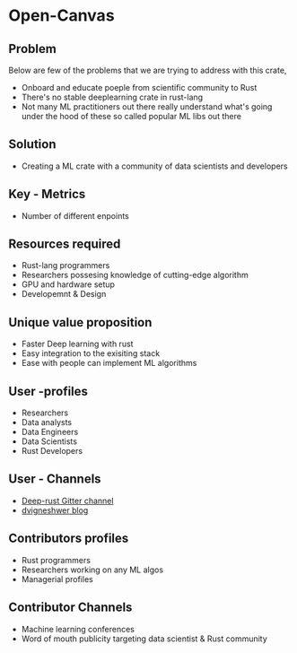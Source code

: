 # Open-Canvas

## Problem 

Below are few of the problems that we are trying to address with this crate, 

* Onboard and educate poeple from scientific community to Rust 
* There's no stable deeplearning crate in rust-lang
* Not many ML practitioners out there really understand what's going under the hood of these so called popular ML libs out there

## Solution

* Creating a ML crate with a community of data scientists and developers

## Key - Metrics

* Number of different enpoints 

## Resources required

* Rust-lang programmers
* Researchers possesing knowledge of cutting-edge algorithm
* GPU and hardware setup
* Developemnt & Design 

## Unique value proposition

* Faster Deep learning with rust
* Easy integration to the exisiting stack 
* Ease with people can implement ML algorithms

## User -profiles 

* Researchers
* Data analysts
* Data Engineers
* Data Scientists
* Rust Developers

## User - Channels 

* [Deep-rust Gitter channel](https://gitter.im/dvigneshwer/deeprust)
* [dvigneshwer blog](https://dvigneshwer.github.io/)

## Contributors profiles 

* Rust programmers
* Researchers working on any ML algos
* Managerial profiles 

## Contributor Channels 

* Machine learning conferences
* Word of mouth publicity targeting data scientist & Rust community

